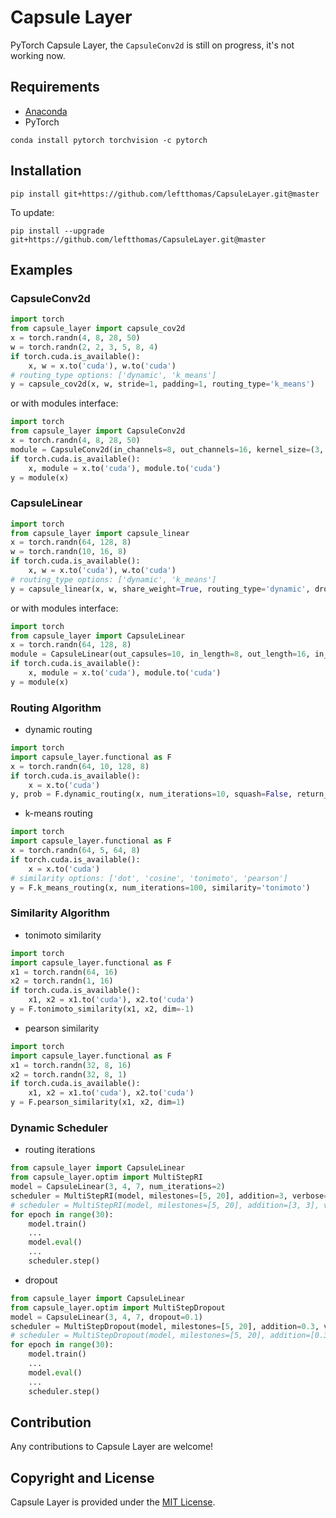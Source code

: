 # Capsule Layer
PyTorch Capsule Layer, the `CapsuleConv2d` is still on progress, it's not working now.

## Requirements
* [Anaconda](https://www.anaconda.com/download/)
* PyTorch
```
conda install pytorch torchvision -c pytorch
```

## Installation
```
pip install git+https://github.com/leftthomas/CapsuleLayer.git@master
```
To update:
```
pip install --upgrade git+https://github.com/leftthomas/CapsuleLayer.git@master
```

## Examples
### CapsuleConv2d
```python
import torch
from capsule_layer import capsule_cov2d
x = torch.randn(4, 8, 28, 50)
w = torch.randn(2, 2, 3, 5, 8, 4)
if torch.cuda.is_available():
    x, w = x.to('cuda'), w.to('cuda')
# routing_type options: ['dynamic', 'k_means']
y = capsule_cov2d(x, w, stride=1, padding=1, routing_type='k_means')
```
or with modules interface:
```python
import torch
from capsule_layer import CapsuleConv2d
x = torch.randn(4, 8, 28, 50)
module = CapsuleConv2d(in_channels=8, out_channels=16, kernel_size=(3, 5), in_length=4, out_length=8, stride=1, padding=1, routing_type='k_means')
if torch.cuda.is_available():
    x, module = x.to('cuda'), module.to('cuda')
y = module(x)
```

### CapsuleLinear
```python
import torch
from capsule_layer import capsule_linear
x = torch.randn(64, 128, 8)
w = torch.randn(10, 16, 8)
if torch.cuda.is_available():
    x, w = x.to('cuda'), w.to('cuda')
# routing_type options: ['dynamic', 'k_means']
y = capsule_linear(x, w, share_weight=True, routing_type='dynamic', dropout=0.5)
```
or with modules interface:
```python
import torch
from capsule_layer import CapsuleLinear
x = torch.randn(64, 128, 8)
module = CapsuleLinear(out_capsules=10, in_length=8, out_length=16, in_capsules=None, routing_type='dynamic', num_iterations=3, dropout=0.5)
if torch.cuda.is_available():
    x, module = x.to('cuda'), module.to('cuda')
y = module(x)
```

### Routing Algorithm
* dynamic routing
```python
import torch
import capsule_layer.functional as F
x = torch.randn(64, 10, 128, 8)
if torch.cuda.is_available():
    x = x.to('cuda')
y, prob = F.dynamic_routing(x, num_iterations=10, squash=False, return_prob=True)
```
* k-means routing
```python
import torch
import capsule_layer.functional as F
x = torch.randn(64, 5, 64, 8)
if torch.cuda.is_available():
    x = x.to('cuda')
# similarity options: ['dot', 'cosine', 'tonimoto', 'pearson']
y = F.k_means_routing(x, num_iterations=100, similarity='tonimoto')
```

### Similarity Algorithm
* tonimoto similarity
```python
import torch
import capsule_layer.functional as F
x1 = torch.randn(64, 16)
x2 = torch.randn(1, 16)
if torch.cuda.is_available():
    x1, x2 = x1.to('cuda'), x2.to('cuda')
y = F.tonimoto_similarity(x1, x2, dim=-1)
```
* pearson similarity
```python
import torch
import capsule_layer.functional as F
x1 = torch.randn(32, 8, 16)
x2 = torch.randn(32, 8, 1)
if torch.cuda.is_available():
    x1, x2 = x1.to('cuda'), x2.to('cuda')
y = F.pearson_similarity(x1, x2, dim=1)
```

### Dynamic Scheduler
* routing iterations
```python
from capsule_layer import CapsuleLinear
from capsule_layer.optim import MultiStepRI
model = CapsuleLinear(3, 4, 7, num_iterations=2)
scheduler = MultiStepRI(model, milestones=[5, 20], addition=3, verbose=True)
# scheduler = MultiStepRI(model, milestones=[5, 20], addition=[3, 3], verbose=True)
for epoch in range(30):
    model.train()
    ...
    model.eval()
    ...
    scheduler.step()
```
* dropout
```python
from capsule_layer import CapsuleLinear
from capsule_layer.optim import MultiStepDropout
model = CapsuleLinear(3, 4, 7, dropout=0.1)
scheduler = MultiStepDropout(model, milestones=[5, 20], addition=0.3, verbose=True)
# scheduler = MultiStepDropout(model, milestones=[5, 20], addition=[0.3, 0.3], verbose=True)
for epoch in range(30):
    model.train()
    ...
    model.eval()
    ...
    scheduler.step()
```

## Contribution
Any contributions to Capsule Layer are welcome!

## Copyright and License
Capsule Layer is provided under the [MIT License](LICENSE).